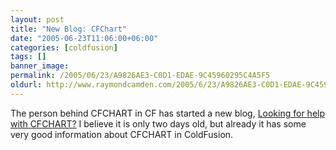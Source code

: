 ```yaml
---
layout: post
title: "New Blog: CFChart"
date: "2005-06-23T11:06:00+06:00"
categories: [coldfusion]
tags: []
banner_image: 
permalink: /2005/06/23/A9826AE3-C0D1-EDAE-9C45960295C4A5F5
oldurl: http://www.raymondcamden.com/2005/6/23/A9826AE3-C0D1-EDAE-9C45960295C4A5F5
---
```


The person behind CFCHART in CF has started a new blog, <a href="http://cfchart.blogspot.com/">Looking for help with CFCHART?</a> I believe it is only two days old, but already it has some very good information about CFCHART in ColdFusion.